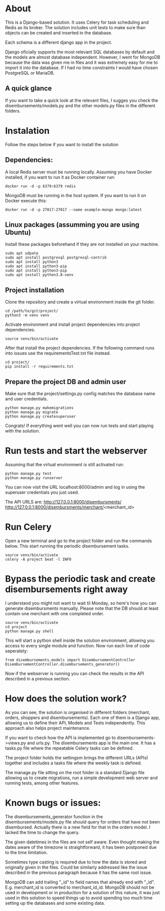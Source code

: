 # About
This is a Django-based solution. It uses Celery for task scheduling and Redis as its broker. The solution includes unit tests to make sure than objects can be created and inserted in the database.

Each schema is a different django app in the project.

Django oficially supports the most relevant SQL databases by default and the models are almost database independent. However, I went for MongoDB because the data was given me in files and it was extremely easy for me to import it into the database. If I had no time constraints I would have chosen PostgreSQL or MariaDB.

## A quick glance
If you want to take a quick look at the relevant files, I sugges you check the disembursements/models.py and the other models.py files in the different folders.

# Instalation
Follow the steps below if you want to install the solution
## Dependencies:
A local Redis server must be running locally. Assuming you have Docker installed, if you want to run it as Docker container run:
```
docker run -d -p 6379:6379 redis
```
MongoDB must be running in the host system. If you want to run it on Docker execute this:
```
docker run -d -p 27017:27017 --name example-mongo mongo:latest
```

## Linux packages (assumming you are using Ubuntu)
Install these packages beforehand if they are not installed on your machine. 
```
sudo apt udpate
sudo apt install postgresql postgresql-contrib
sudo apt install python3
sudo apt install python3-pip
sudo apt install python3-pip
sudo apt install python3.8-venv
```
## Project installation
Clone the repository and create a virtual environment inside the git folder.
```
cd /path/to/git/project/
python3 -m venv venv
```
Activate environment and install project dependencies into project dependencies.
```
source venv/bin/activate
```

After that install the project dependencies. If the following command runs into issues use the requirementsTest.txt file instead.
```
cd project/
pip install -r requirements.txt
```
## Prepare the project DB and admin user
Make sure that the project/settings.py config matches the database name and user credentials. 
```
python manage.py makemigrations
python manage.py migrate
python manage.py createsuperuser
```

Congrats! If everything went well you can now run tests and start playing with the solution.

# Run tests and start the webserver
Assuming that the virtual environment is still activated run:
```
python manage.py test
python manage.py runserver
```

You can now visit the URL localhost:8000/admin and log in using the superuser credentials you just used.

The API URLS are:
http://127.0.0.1:8000/disembursments/
http://127.0.0.1:8000/disembursments/merchant/<merchant_id>

# Run Celery
Open a new terminal and go to the project folder and run the commands below. This start running the periodic disembursement tasks.
```
source venv/bin/activate
celery -A project beat -l INFO
```
# Bypass the periodic task and create disembursements right away
I understand you might not want to wait til Monday, so here's how you can generate disembursments manually. Please note that the DB should at least contain one merchant with one completed order.
```
source venv/bin/activate
cd project
python manage.py shell
```
This will start a python shell inside the solution environment, allowing you access to every single module and function. Now run each line of code seperately:
```
from disembursements.models import DisembursementController
DisembursementController.disembursements_generator()
```
Now if the webserver is running you can check the results in the API described in a previous section.

# How does the solution work?
As you can see, the solution is organised in different folders (merchant, orders, shoppers and disembursements). Each one of them is a Django app, allowing us to define their API, Models and Tests independently. This approach also helps project maintenance.

If you want to check how the API is implemented go to disembursements->views.py and urls.py. The disembursements app is the main one. It has a tasks.py file where the repeatable Celery tasks can be defined.

The project folder holds the settingsm brings the different URLs (APIs) together and includes a tasks file where the weekly task is defined.

The manage.py file sitting on the root folder is a standard Django file allowing us to create migrations, run a simple development web server and running tests, among other features.

# Known bugs or issues:
The disembursements_generator function in the disembursements/models.py file should query for orders that have not been disembursed. Actually there is a new field for that in the orders model. I lacked the time to change the query.

The given datetimes in the files are not self aware. Even thought making the dates aware of the timezone is straightforward, it has been postponed due to the time limitation.

Sometimes type casting is required due to how the data is stored and originally given in the files. Could be similarly addressed like the issue described in the previous paragraph because it has the same root issue.

MongoDB can add trailing "_id" to field names that already end with "_id". E.g. merchant_id is converted to merchant_id_id. MongoDB should not be used in development or in production for a solution of this nature, it was just used in this solution to speed things up to avoid spending too much time setting up the databases and some existing data.